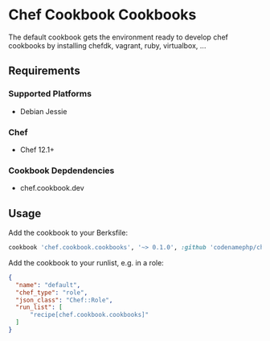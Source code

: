 # Chef Cookbook Cookbooks

The default cookbook gets the environment ready to develop chef cookbooks by installing chefdk, vagrant, ruby, virtualbox, ...

## Requirements

### Supported Platforms

- Debian Jessie

### Chef

- Chef 12.1+

### Cookbook Depdendencies

- chef.cookbook.dev

## Usage

Add the cookbook to your Berksfile:

```ruby
cookbook 'chef.cookbook.cookbooks', '~> 0.1.0', :github 'codenamephp/chef.cookbook.cookbooks'
```

Add the cookbook to your runlist, e.g. in a role:

```json
{
  "name": "default",
  "chef_type": "role",
  "json_class": "Chef::Role",
  "run_list": [
	  "recipe[chef.cookbook.cookbooks]"
  ]
}
```